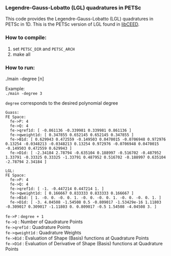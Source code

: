 ### Legendre-Gauss-Lobatto (LGL) quadratures in PETSc
This code provides the Legendre-Gauss-Lobatto (LGL) quadratures in PETSc in 1D. This is the PETSc version of LGL found in [libCEED](https://github.com/CEED/libCEED).

### How to compile:
1) set ``PETSC_DIR`` and ``PETSC_ARCH``
2) make all

### How to run:
./main -degree [n]

Example:\
``./main -degree 3``

``degree`` corresponds to the desired polynomial degree

```
Guass:
FE Space:
  fe->P: 4
  fe->Q: 4
  fe->qref1d: [ -0.861136 -0.339981 0.339981 0.861136 ]
  fe->qweight1d: [ 0.347855 0.652145 0.652145 0.347855 ]
  fe->B1d: [ 0.629943 0.472559 -0.149503 0.0470015 -0.0706948 0.972976 0.13254 -0.0348213 -0.0348213 0.13254 0.972976 -0.0706948 0.0470015 -0.149503 0.472559 0.629943 ]
  fe->D1d: [ -2.34184 2.78794 -0.635104 0.188997 -0.516702 -0.487952 1.33791 -0.33325 0.33325 -1.33791 0.487952 0.516702 -0.188997 0.635104 -2.78794 2.34184 ]

LGL:
FE Space:
  fe->P: 4
  fe->Q: 4
  fe->qref1d: [ -1. -0.447214 0.447214 1. ]
  fe->qweight1d: [ 0.166667 0.833333 0.833333 0.166667 ]
  fe->B1d: [ 1. -0. 0. -0. 0. 1. -0. 0. -0. 0. 1. -0. 0. -0. 0. 1. ]
  fe->D1d: [ -3. 4.04508 -1.54508 0.5 -0.809017 -1.53429e-16 1.11803 -0.309017 0.309017 -1.11803 0. 0.809017 -0.5 1.54508 -4.04508 3. ]
```

``fe->P``         : ``degree + 1``\
``fe->Q``         : Number of Qaudrature Points\
``fe->qref1d``    : Quadrature Points\
``fe->qweight1d`` : Quadrature Weights\
``fe->B1d``       : Evaluation of Shape (Basis) functions at Quadrature Points\
``fe->D1d``       : Evaluation of Derivative of Shape (Basis) functions at Quadrature Points
